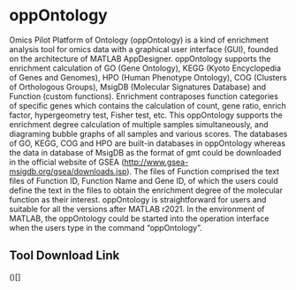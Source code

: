 # oppOntology
Omics Pilot Platform of Ontology (oppOntology) is a kind of enrichment analysis  tool for omics data with a graphical user interface (GUI), founded on the architecture  of MATLAB AppDesigner. oppOntology supports the enrichment calculation of GO (Gene Ontology), KEGG (Kyoto Encyclopedia of Genes and Genomes), HPO (Human  Phenotype Ontology), COG (Clusters of Orthologous Groups), MsigDB (Molecular  Signatures Database) and Function (custom functions). Enrichment contraposes function categories of specific genes which contains the calculation of count, gene ratio,  enrich factor, hypergeometry test, Fisher test, etc. This oppOntology supports the  enrichment degree calculation of multiple samples simultaneously, and diagraming  bubble graphs of all samples and various scores. The databases of GO, KEGG, COG and HPO are built-in databases in oppOntology whereas the data in database of MsigDB as the format of gmt could be downloaded in the official website of GSEA (http://www.gsea-msigdb.org/gsea/downloads.jsp). The files of Function comprised  the text files of Function ID, Function Name and Gene ID, of which the users could  define the text in the files to obtain the enrichment degree of the molecular function as  their interest. oppOntology is straightforward for users and suitable for all the versions  after MATLAB r2021. In the environment of MATLAB, the oppOntology could be  started into the operation interface when the users type in the command “oppOntology”.

## Tool Download Link
()[]
